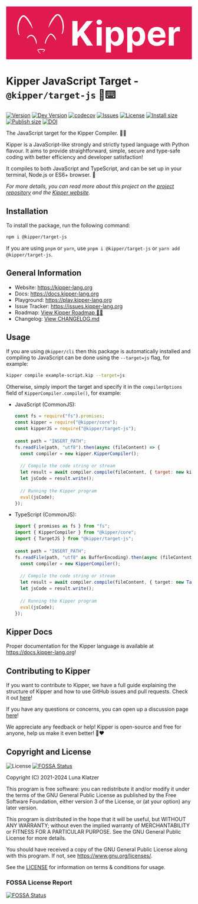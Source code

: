 ![](https://github.com/Kipper-Lang/Kipper/raw/main/img/Kipper-Logo-with-head.png)

# Kipper JavaScript Target - `@kipper/target-js` 🦊⌨️

[![Version](https://img.shields.io/npm/v/@kipper/target-js?label=npm%20stable&color=%23cd2620&logo=npm)](https://npmjs.org/package/kipper)
[![Dev Version](https://img.shields.io/github/v/tag/Kipper-Lang/Kipper?include_prereleases&label=dev&logo=github&sort=semver)](https://github.com/Kipper-Lang/Kipper/tags)
[![codecov](https://codecov.io/gh/Kipper-Lang/Kipper/branch/main/graph/badge.svg?token=S4RQT7X3YP)](https://codecov.io/gh/Kipper-Lang/Kipper)
[![Issues](https://img.shields.io/github/issues/Kipper-Lang/Kipper)](https://github.com/Kipper-Lang/Kipper/issues)
[![License](https://img.shields.io/github/license/Kipper-Lang/Kipper?color=cyan)](https://github.com/Kipper-Lang/Kipper/blob/main/LICENSE)
[![Install size](https://packagephobia.com/badge?p=@kipper/target-js)](https://packagephobia.com/result?p=@kipper/target-js)
[![Publish size](https://badgen.net/packagephobia/publish/@kipper/target-js)](https://packagephobia.com/result?p=@kipper/target-js)
[![DOI](https://zenodo.org/badge/411260595.svg)](https://zenodo.org/badge/latestdoi/411260595)

The JavaScript target for the Kipper Compiler. 🦊✨

Kipper is a JavaScript-like strongly and strictly typed language with Python flavour. It aims to provide
straightforward, simple, secure and type-safe coding with better efficiency and developer satisfaction!

It compiles to both JavaScript and TypeScript, and can be set up in your terminal, Node.js or ES6+ browser. 🦊

_For more details, you can read more about this project on the [project repository](https://github.com/Kipper-Lang/Kipper)
and the [Kipper website](https://kipper-lang.org)._

## Installation

To install the package, run the following command:

```bash
npm i @kipper/target-js
```

If you are using `pnpm` or `yarn`, use `pnpm i @kipper/target-js` or `yarn add @kipper/target-js`.

## General Information

- Website: https://kipper-lang.org
- Docs: https://docs.kipper-lang.org
- Playground: https://play.kipper-lang.org
- Issue Tracker: https://issues.kipper-lang.org
- Roadmap: [View Kipper Roadmap 🦊🚧](https://github.com/Kipper-Lang/Kipper/discussions/139)
- Changelog: [View CHANGELOG.md](https://github.com/Kipper-Lang/Kipper/blob/main/CHANGELOG.md)

## Usage

If you are using `@kipper/cli` then this package is automatically installed and compiling to JavaScript can be done
using the `--target=js` flag, for example:

```bash
kipper compile example-script.kip --target=js
```

Otherwise, simply import the target and specify it in the `compilerOptions` field of `KipperCompiler.compile()`, for
example:

- JavaScript (CommonJS):

  ```js
  const fs = require("fs").promises;
  const kipper = require("@kipper/core");
  const kipperJS = require("@kipper/target-js");

  const path = "INSERT_PATH";
  fs.readFile(path, "utf8").then(async (fileContent) => {
  	const compiler = new kipper.KipperCompiler();

  	// Compile the code string or stream
  	let result = await compiler.compile(fileContent, { target: new kipperJS.TargetJS() });
  	let jsCode = result.write();

  	// Running the Kipper program
  	eval(jsCode);
  });
  ```

- TypeScript (CommonJS):

  ```ts
  import { promises as fs } from "fs";
  import { KipperCompiler } from "@kipper/core";
  import { TargetJS } from "@kipper/target-js";

  const path = "INSERT_PATH";
  fs.readFile(path, "utf8" as BufferEncoding).then(async (fileContent: string) => {
  	const compiler = new KipperCompiler();

  	// Compile the code string or stream
  	let result = await compiler.compile(fileContent, { target: new TargetJS() });
  	let jsCode = result.write();

  	// Running the Kipper program
  	eval(jsCode);
  });
  ```

## Kipper Docs

Proper documentation for the Kipper language is available at https://docs.kipper-lang.org!

## Contributing to Kipper

If you want to contribute to Kipper, we have a full guide explaining the structure of Kipper and how to use GitHub
issues and pull requests. Check it out [here](https://github.com/Kipper-Lang/Kipper/blob/main/CONTRIBUTING.md)!

If you have any questions or concerns, you can open up a discussion page [here](https://github.com/Kipper-Lang/Kipper/discussions)!

We appreciate any feedback or help! Kipper is open-source and free for anyone, help us make it even better! 🦊❤️

## Copyright and License

![License](https://img.shields.io/github/license/Kipper-Lang/Kipper?color=cyan)
[![FOSSA Status](https://app.fossa.com/api/projects/git%2Bgithub.com%2FLuna-Klatzer%2FKipper.svg?type=shield)](https://app.fossa.com/projects/git%2Bgithub.com%2FLuna-Klatzer%2FKipper?ref=badge_shield)

Copyright (C) 2021-2024 Luna Klatzer

This program is free software: you can redistribute it and/or modify it under
the terms of the GNU General Public License as published by the Free Software
Foundation, either version 3 of the License, or
(at your option) any later version.

This program is distributed in the hope that it will be useful, but WITHOUT ANY
WARRANTY; without even the implied warranty of MERCHANTABILITY or FITNESS FOR A
PARTICULAR PURPOSE. See the GNU General Public License for more details.

You should have received a copy of the GNU General Public License along with
this program. If not, see <https://www.gnu.org/licenses/>.

See the [LICENSE](https://raw.githubusercontent.com/Kipper-Lang/Kipper/main/LICENSE)
for information on terms & conditions for usage.

### FOSSA License Report

[![FOSSA Status](https://app.fossa.com/api/projects/git%2Bgithub.com%2FLuna-Klatzer%2FKipper.svg?type=large)](https://app.fossa.com/projects/git%2Bgithub.com%2FLuna-Klatzer%2FKipper?ref=badge_large)
